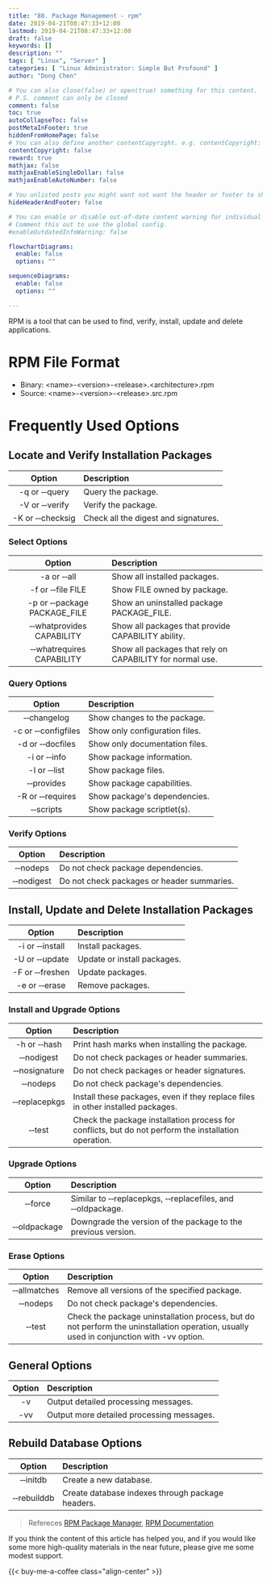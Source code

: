 ```yaml
---
title: "80. Package Management - rpm"
date: 2019-04-21T08:47:33+12:00
lastmod: 2019-04-21T08:47:33+12:00
draft: false
keywords: []
description: ""
tags: [ "Linux", "Server" ]
categories: [ "Linux Administrator: Simple But Profound" ]
author: "Dong Chen"

# You can also close(false) or open(true) something for this content.
# P.S. comment can only be closed
comment: false
toc: true
autoCollapseToc: false
postMetaInFooter: true
hiddenFromHomePage: false
# You can also define another contentCopyright. e.g. contentCopyright: "This is another copyright."
contentCopyright: false
reward: true
mathjax: false
mathjaxEnableSingleDollar: false
mathjaxEnableAutoNumber: false

# You unlisted posts you might want not want the header or footer to show
hideHeaderAndFooter: false

# You can enable or disable out-of-date content warning for individual post.
# Comment this out to use the global config.
#enableOutdatedInfoWarning: false

flowchartDiagrams:
  enable: false
  options: ""

sequenceDiagrams: 
  enable: false
  options: ""

---
```


RPM is a tool that can be used to find, verify, install, update and delete applications.

<!--more-->

# RPM File Format

* Binary: &lt;name&gt;-&lt;version&gt;-&lt;release&gt;.&lt;architecture&gt;.rpm
* Source: &lt;name&gt;-&lt;version&gt;-&lt;release&gt;.src.rpm

# Frequently Used Options

## Locate and Verify Installation Packages

| Option | Description |
|:---------------:|:---------------|
| -q or &#8209;&#8209;query | Query the package. |
| -V or &#8209;&#8209;verify | Verify the package. |
| -K or &#8209;&#8209;checksig | Check all the digest and signatures. |

### Select Options

| Option | Description |
|:---------------:|:---------------|
| -a or &#8209;&#8209;all | Show all installed packages. |
| -f or &#8209;&#8209;file FILE | Show FILE owned by package. |
| -p or &#8209;&#8209;package PACKAGE_FILE | Show an uninstalled package PACKAGE_FILE. |
| &#8209;&#8209;whatprovides CAPABILITY | Show all packages that provide CAPABILITY ability. |
| &#8209;&#8209;whatrequires CAPABILITY | Show all packages that rely on CAPABILITY for normal use. |

### Query Options

| Option | Description |
|:---------------:|:---------------|
| &#8209;&#8209;changelog | Show changes to the package. |
| -c or &#8209;&#8209;configfiles | Show only configuration files. |
| -d or &#8209;&#8209;docfiles | Show only documentation files. |
| -i or &#8209;&#8209;info | Show package information. |
| -l or &#8209;&#8209;list | Show package files. |
| &#8209;&#8209;provides | Show package capabilities. |
| -R or &#8209;&#8209;requires | Show package's dependencies. |
| &#8209;&#8209;scripts | Show package scriptlet(s). |

### Verify Options

| Option | Description |
|:---------------:|:---------------|
| &#8209;&#8209;nodeps | Do not check package dependencies. |
| &#8209;&#8209;nodigest | Do not check packages or header summaries. |

## Install, Update and Delete Installation Packages

| Option | Description |
|:---------------:|:---------------|
| -i or &#8209;&#8209;install | Install packages. |
| -U or &#8209;&#8209;update | Update or install packages. |
| -F or &#8209;&#8209;freshen | Update packages. |
| -e or &#8209;&#8209;erase | Remove packages. |

### Install and Upgrade Options

| Option | Description |
|:---------------:|:---------------|
| -h or &#8209;&#8209;hash | Print hash marks when installing the package. |
| &#8209;&#8209;nodigest | Do not check packages or header summaries. |
| &#8209;&#8209;nosignature | Do not check packages or header signatures. |
| &#8209;&#8209;nodeps | Do not check package's dependencies. |
| &#8209;&#8209;replacepkgs | Install these packages, even if they replace files in other installed packages. |
| &#8209;&#8209;test | Check the package installation process for conflicts, but do not perform the installation operation. |

### Upgrade Options

| Option | Description |
|:---------------:|:---------------|
| &#8209;&#8209;force | Similar to &#8209;&#8209;replacepkgs, &#8209;&#8209;replacefiles, and &#8209;&#8209;oldpackage. |
| &#8209;&#8209;oldpackage | Downgrade the version of the package to the previous version. |

### Erase Options

| Option | Description |
|:---------------:|:---------------|
| &#8209;&#8209;allmatches | Remove all versions of the specified package. |
| &#8209;&#8209;nodeps | Do not check package's dependencies. |
| &#8209;&#8209;test | Check the package uninstallation process, but do not perform the uninstallation operation, usually used in conjunction with -vv option. |

## General Options

| Option | Description |
|:---------------:|:---------------|
| -v | Output detailed processing messages. |
| -vv | Output more detailed processing messages. |

## Rebuild Database Options

| Option | Description |
|:---------------:|:---------------|
| &#8209;&#8209;initdb | Create a new database. |
| &#8209;&#8209;rebuilddb | Create database indexes through package headers. |

> Refereces
> [RPM Package Manager](http://ftp.rpm.org/max-rpm/rpm.8.html),
> [RPM Documentation](https://rpm.org/documentation.html)

If you think the content of this article has helped you, and if you would like some more high-quality materials in the near future, please give me some modest support.

<!-- Buy Me a Coffee Button -->
{{< buy-me-a-coffee class="align-center" >}}
